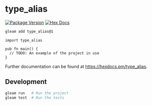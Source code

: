 # type_alias

[![Package Version](https://img.shields.io/hexpm/v/type_alias)](https://hex.pm/packages/type_alias)
[![Hex Docs](https://img.shields.io/badge/hex-docs-ffaff3)](https://hexdocs.pm/type_alias/)

```sh
gleam add type_alias@1
```
```gleam
import type_alias

pub fn main() {
  // TODO: An example of the project in use
}
```

Further documentation can be found at <https://hexdocs.pm/type_alias>.

## Development

```sh
gleam run   # Run the project
gleam test  # Run the tests
```
